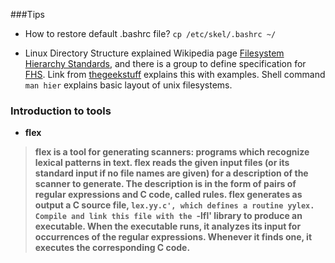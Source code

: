 ###Tips

* How to restore default .bashrc file?
`cp /etc/skel/.bashrc ~/`

* Linux Directory Structure explained
Wikipedia page [Filesystem Hierarchy Standards][1], and there is a group
to define specification for [FHS][3].
Link from [thegeekstuff][2] explains this with examples.
Shell command `man hier` explains basic layout of unix filesystems.

### Introduction to tools
- <b> flex

>flex is a tool for generating scanners: programs which recognize lexical patterns in text. flex reads the given input files (or its standard input if no file names are given) for a description of the scanner to generate. The description is in the form of pairs of regular expressions and C code, called rules. flex generates as output a C source file, `lex.yy.c', which defines a routine yylex. Compile and link this file with the `-lfl' library to produce an executable. When the executable runs, it analyzes its input for occurrences of the regular expressions. Whenever it finds one, it executes the corresponding C code. 

[1]: https://en.wikipedia.org/wiki/Filesystem_Hierarchy_Standard
[2]: http://www.thegeekstuff.com/2010/09/linux-file-system-structure/
[3]: http://refspecs.linuxfoundation.org/fhs.shtml
